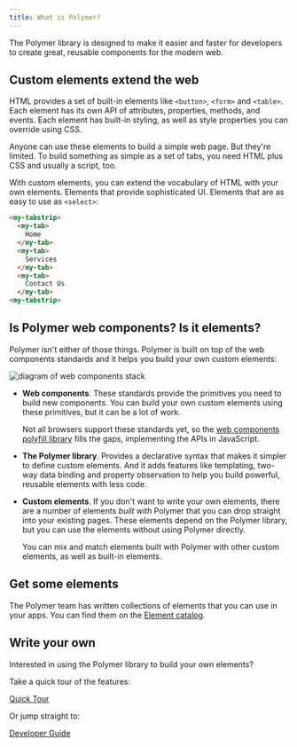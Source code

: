 ```yaml
---
title: What is Polymer?
---
```


The Polymer library is designed to make it easier and faster
for developers to create great, reusable components for the modern web.

## Custom elements extend the web

HTML provides a set of built-in elements like `<button>`, `<form>` and
`<table>`. Each element has its own API of attributes, properties, methods, and
events. Each element has built-in styling, as well as style properties you can
override using CSS.

Anyone can use these elements to build a simple web page. But they're
limited. To build something as simple as a set of tabs, you need HTML
plus CSS and usually a script, too.

With custom elements, you can extend the vocabulary of HTML with your own elements.
Elements that provide sophisticated UI. Elements that are as easy to use as `<select>`:

```html
<my-tabstrip>
  <my-tab>
    Home
  </my-tab>
  <my-tab>
    Services
  </my-tab>
  <my-tab>
    Contact Us
  </my-tab>
<my-tabstrip>
```

## Is Polymer web components? Is it elements?

Polymer isn't either of those things. Polymer is built on top of the web components standards and it helps you build your own custom elements:

![diagram of web components stack](/images/1.0/webcomponents_stack.svg)

*   **Web components**. These standards provide the primitives you
    need to build new components. You can build your own custom elements
    using these primitives, but it can be a lot of work.

    Not all browsers support these standards yet, so the [web components polyfill
    library](http://webcomponents.org/polyfills/) fills the gaps, implementing the APIs in JavaScript.

*   **The Polymer library**. Provides a declarative syntax that
    makes it simpler to define custom elements. And it adds features like
    templating, two-way data binding and property observation to help
    you build powerful, reusable elements with less code.

*   **Custom elements**. If you don't want to write your own elements, there
    are a number of elements _built with_ Polymer that you can drop
    straight into your existing pages. These elements depend on the Polymer
    library, but you can use the elements without using Polymer directly.

    You can mix and match elements built with Polymer with other
    custom elements, as well as built-in elements.

## Get some elements

The Polymer team has written collections of elements that you can use
in your apps. You can find them on the [Element catalog](https://elements.polymer-project.org/).


## Write your own

Interested in using the Polymer library to build your own elements?

Take a quick tour of the features:

<a href="/1.0/docs/devguide/quick-tour" class="blue-button">Quick Tour</a>

Or jump straight to:

<a href="/1.0/docs/devguide/feature-overview" class="blue-button">
  Developer Guide
</a>
